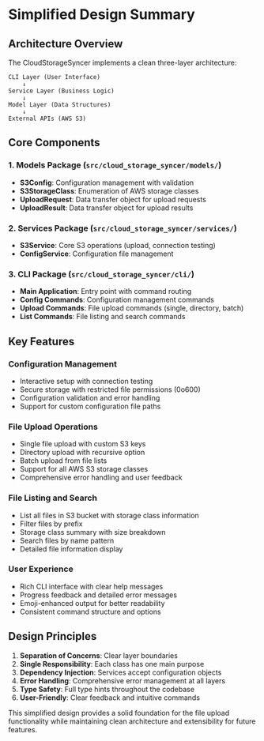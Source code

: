 # Simplified Design Summary

## Architecture Overview

The CloudStorageSyncer implements a clean three-layer architecture:

```
CLI Layer (User Interface)
    ↓
Service Layer (Business Logic)
    ↓
Model Layer (Data Structures)
    ↓
External APIs (AWS S3)
```

## Core Components

### 1. Models Package (`src/cloud_storage_syncer/models/`)
- **S3Config**: Configuration management with validation
- **S3StorageClass**: Enumeration of AWS storage classes
- **UploadRequest**: Data transfer object for upload requests
- **UploadResult**: Data transfer object for upload results

### 2. Services Package (`src/cloud_storage_syncer/services/`)
- **S3Service**: Core S3 operations (upload, connection testing)
- **ConfigService**: Configuration file management

### 3. CLI Package (`src/cloud_storage_syncer/cli/`)
- **Main Application**: Entry point with command routing
- **Config Commands**: Configuration management commands
- **Upload Commands**: File upload commands (single, directory, batch)
- **List Commands**: File listing and search commands

## Key Features

### Configuration Management
- Interactive setup with connection testing
- Secure storage with restricted file permissions (0o600)
- Configuration validation and error handling
- Support for custom configuration file paths

### File Upload Operations
- Single file upload with custom S3 keys
- Directory upload with recursive option
- Batch upload from file lists
- Support for all AWS S3 storage classes
- Comprehensive error handling and user feedback

### File Listing and Search
- List all files in S3 bucket with storage class information
- Filter files by prefix
- Storage class summary with size breakdown
- Search files by name pattern
- Detailed file information display

### User Experience
- Rich CLI interface with clear help messages
- Progress feedback and detailed error messages
- Emoji-enhanced output for better readability
- Consistent command structure and options

## Design Principles

1. **Separation of Concerns**: Clear layer boundaries
2. **Single Responsibility**: Each class has one main purpose
3. **Dependency Injection**: Services accept configuration objects
4. **Error Handling**: Comprehensive error management at all layers
5. **Type Safety**: Full type hints throughout the codebase
6. **User-Friendly**: Clear feedback and intuitive commands

This simplified design provides a solid foundation for the file upload functionality while maintaining clean architecture and extensibility for future features.
